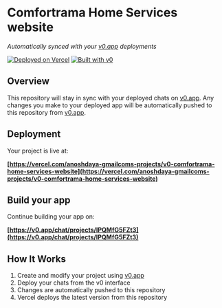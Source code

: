 # Comfortrama Home Services website

*Automatically synced with your [v0.app](https://v0.app) deployments*

[![Deployed on Vercel](https://img.shields.io/badge/Deployed%20on-Vercel-black?style=for-the-badge&logo=vercel)](https://vercel.com/anoshdaya-gmailcoms-projects/v0-comfortrama-home-services-website)
[![Built with v0](https://img.shields.io/badge/Built%20with-v0.app-black?style=for-the-badge)](https://v0.app/chat/projects/IPQMfG5FZt3)

## Overview

This repository will stay in sync with your deployed chats on [v0.app](https://v0.app).
Any changes you make to your deployed app will be automatically pushed to this repository from [v0.app](https://v0.app).

## Deployment

Your project is live at:

**[https://vercel.com/anoshdaya-gmailcoms-projects/v0-comfortrama-home-services-website](https://vercel.com/anoshdaya-gmailcoms-projects/v0-comfortrama-home-services-website)**

## Build your app

Continue building your app on:

**[https://v0.app/chat/projects/IPQMfG5FZt3](https://v0.app/chat/projects/IPQMfG5FZt3)**

## How It Works

1. Create and modify your project using [v0.app](https://v0.app)
2. Deploy your chats from the v0 interface
3. Changes are automatically pushed to this repository
4. Vercel deploys the latest version from this repository
